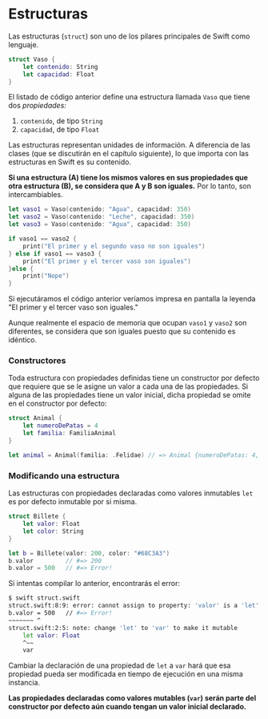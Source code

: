 # Estructuras

Las estructuras (`struct`) son uno de los pilares principales de Swift como lenguaje.

```swift
struct Vaso {
    let contenido: String
    let capacidad: Float
}
```

El listado de código anterior define una estructura llamada `Vaso` que tiene dos *propiedades:* 

1. `contenido`, de tipo `String`
2. `capacidad`, de tipo `Float`

Las estructuras representan unidades de información. A diferencia de las clases (que se discutirán en el capítulo siguiente), lo que importa con las estructuras en Swift es su contenido. 

**Si una estructura (A) tiene los mismos valores en sus propiedades que otra estructura (B), se considera que A y B son iguales.** Por lo tanto, son intercambiables.

```swift
let vaso1 = Vaso(contenido: "Agua", capacidad: 350)
let vaso2 = Vaso(contenido: "Leche", capacidad: 350)
let vaso3 = Vaso(contenido: "Agua", capacidad: 350)

if vaso1 == vaso2 {
    print("El primer y el segundo vaso no son iguales")
} else if vaso1 == vaso3 {
    print("El primer y el tercer vaso son iguales")
}else {
    print("Nope")
}
```

Si ejecutáramos el código anterior veríamos impresa en pantalla la leyenda "El primer y el tercer vaso son iguales."

Aunque realmente el espacio de memoria que ocupan `vaso1` y `vaso2` son diferentes, se considera que son iguales puesto que su contenido es idéntico.

### Constructores

Toda estructura con propiedades definidas tiene un constructor por defecto que requiere que se le asigne un valor a cada una de las propiedades. Si alguna de las propiedades tiene un valor inicial, dicha propiedad se omite en el constructor por defecto:

```swift
struct Animal {
    let numeroDePatas = 4
    let familia: FamiliaAnimal
}

let animal = Animal(familia: .Felidae) // => Animal {numeroDePatas: 4, familia: Felidae }
```

### Modificando una estructura

Las estructuras con propiedades declaradas como valores inmutables `let` es por defecto inmutable por si misma.

```swift
struct Billete {
    let valor: Float
    let color: String
}

let b = Billete(valor: 200, color: "#68C3A3")
b.valor         // #=> 200
b.valor = 500   // #=> Error!
```

Si intentas compilar lo anterior, encontrarás el error:

```bash
$ swift struct.swift
struct.swift:8:9: error: cannot assign to property: 'valor' is a 'let' constant
b.valor = 500   // #=> Error!
~~~~~~~ ^
struct.swift:2:5: note: change 'let' to 'var' to make it mutable
    let valor: Float
    ^~~
    var
```

Cambiar la declaración de una propiedad de `let` a `var` hará que esa propiedad pueda ser modificada en tiempo de ejecución en una misma instancia. 

**Las propiedades declaradas como valores mutables (`var`) serán parte del constructor por defecto aún cuando tengan un valor inicial declarado.**
